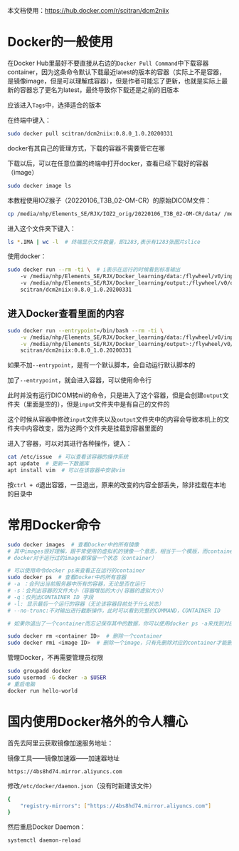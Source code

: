 本文档使用：https://hub.docker.com/r/scitran/dcm2niix

# Docker的一般使用

在Docker Hub里最好不要直接从右边的`Docker Pull Command`中下载容器container，因为这条命令默认下载最近latest的版本的容器（实际上不是容器，是镜像image，但是可以理解成容器），但是作者可能忘了更新，也就是实际上最新的容器忘了更名为latest，最终导致你下载还是之前的旧版本

应该进入`Tags`中，选择适合的版本

在终端中键入：

```bash
sudo docker pull scitran/dcm2niix:0.8.0_1.0.20200331
```

docker有其自己的管理方式，下载的容器不需要管它在哪

下载以后，可以在任意位置的终端中打开docker，查看已经下载好的容器（image）

```bash
sudo docker image ls
```

本教程使用IOZ猴子（20220106_T3B_02-OM-CR）的原始DICOM文件：

```bash
cp /media/nhp/Elements_SE/RJX/IOZ2_orig/20220106_T3B_02-OM-CR/data/ /media/nhp/Elements_SE/RJX/Docker_learning -r
```

进入这个文件夹下键入：

```bash
ls *.IMA | wc -l  # 终端显示文件数量，即1283,表示有1283张图片slice
```

使用docker：

```bash
sudo docker run --rm -ti \  # i表示在运行的时候看到标准输出
    -v /media/nhp/Elements_SE/RJX/Docker_learning/data:/flywheel/v0/input/dcm2niix_input \  # 把自己电脑里的文件夹挂载到容器里的指定输入文件夹
    -v /media/nhp/Elements_SE/RJX/Docker_learning/output:/flywheel/v0/output \  # 把自己电脑里的文件夹挂载到容器里的指定输出文件夹
    scitran/dcm2niix:0.8.0_1.0.20200331
```

## 进入Docker查看里面的内容

```bash
sudo docker run --entrypoint=/bin/bash --rm -ti \
    -v /media/nhp/Elements_SE/RJX/Docker_learning/data:/flywheel/v0/input/dcm2niix_input \
    -v /media/nhp/Elements_SE/RJX/Docker_learning/output>:/flywheel/v0/output \
    scitran/dcm2niix:0.8.0_1.0.20200331
```

如果不加`--entrypoint`，是有一个默认脚本，会自动运行默认脚本的

加了`--entrypoint`，就会进入容器，可以使用命令行

此时并没有运行DICOM转nii的命令，只是进入了这个容器，但是会创建`output`文件夹（里面是空的），但是`input`文件夹中是有自己的文件的

这个时候从容器中修改`input`文件夹以及`output`文件夹中的内容会导致本机上的文件夹中内容改变，因为这两个文件夹是挂载到容器里面的

进入了容器，可以对其进行各种操作，键入：

```bash
cat /etc/issue  # 可以查看该容器的操作系统
apt update  # 更新一下数据库
apt install vim  # 可以在该容器中安装vim
```

按`ctrl + d`退出容器，一旦退出，原来的改变的内容全部丢失，除非挂载在本地的目录中

# 常用Docker命令

```bash
sudo docker images  # 查看Docker中的所有镜像
# 其中images很好理解，跟平常使用的虚拟机的镜像一个意思，相当于一个模版，而container则是images运行时的的状态
# docker对于运行过的image都保留一个状态（container）

# 可以使用命令docker ps来查看正在运行的container
sudo docker ps  # 查看Docker中的所有容器
# -a ：会列出当前服务器中所有的容器，无论是否在运行
# -s：会列出容器的文件大小（容器增加的大小/容器的虚拟大小）
# -q：仅列出CONTAINER ID 字段
# -l: 显示最后一个运行的容器（无论该容器目前处于什么状态）
# --no-trunc:不对输出进行截断操作，此时可以看到完整的COMMAND，CONTAINER ID

# 如果你退出了一个container而忘记保存其中的数据，你可以使用docker ps -a来找到对应的运行过的container，并使用docker commit命令将其保存为image然后运行

sudo docker rm <container ID>  # 删除一个container
sudo docker rmi <image ID>  # 删除一个image，只有先删除对应的container才能删除其image
```

管理Docker，不再需要管理员权限

```bash
sudo groupadd docker
sudo usermod -G docker -a $USER
# 重启电脑
docker run hello-world
```

# 国内使用Docker格外的令人糟心

首先去阿里云获取镜像加速服务地址：

镜像工具——镜像加速器——加速器地址

```
https://4bs8hd74.mirror.aliyuncs.com
```

修改`/etc/docker/daemon.json`（没有时新建该文件）

```bash
{
    "registry-mirrors": ["https://4bs8hd74.mirror.aliyuncs.com"]
}
```

然后重启Docker Daemon：

```bash
systemctl daemon-reload
```

